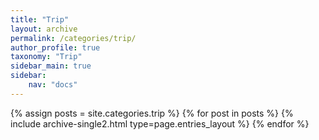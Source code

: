 ```yaml
---
title: "Trip"
layout: archive
permalink: /categories/trip/
author_profile: true
taxonomy: "Trip"
sidebar_main: true
sidebar:
    nav: "docs"
---
```




{% assign posts = site.categories.trip %}
{% for post in posts %} {% include archive-single2.html type=page.entries_layout %} {% endfor %}